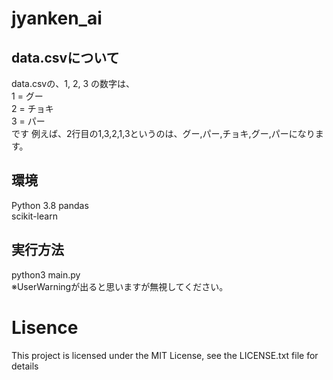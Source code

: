 # jyanken_ai

## data.csvについて
data.csvの、1, 2, 3 の数字は、  
1 = グー  
2 = チョキ  
3 = パー  
です
例えば、2行目の1,3,2,1,3というのは、グー,パー,チョキ,グー,パーになります。  


## 環境
Python 3.8
pandas  
scikit-learn  

## 実行方法
python3 main.py  
※UserWarningが出ると思いますが無視してください。  

# Lisence

This project is licensed under the MIT License, see the LICENSE.txt file for details
